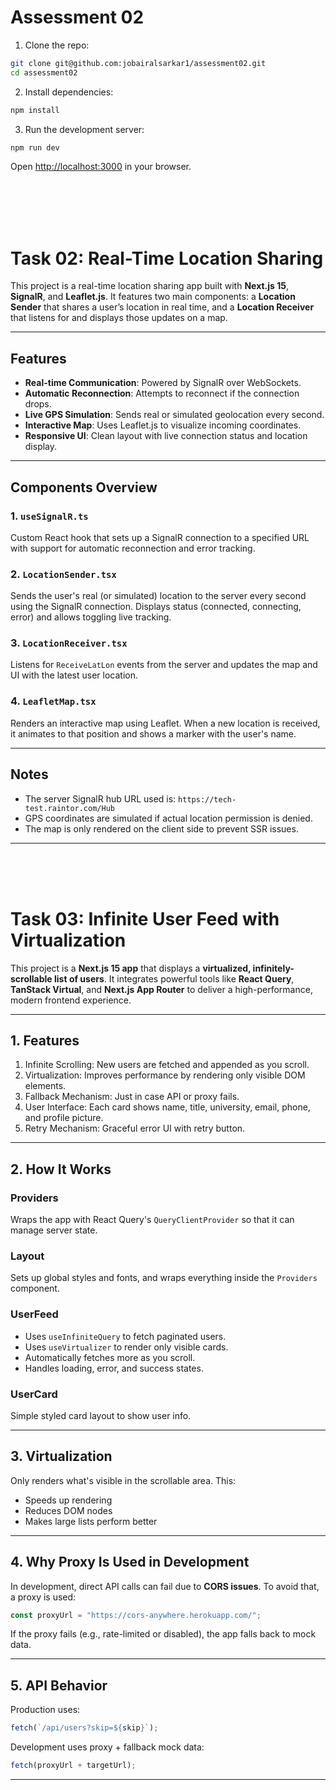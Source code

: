 # Assessment 02

1. Clone the repo:

```bash
git clone git@github.com:jobairalsarkar1/assessment02.git
cd assessment02
```

2. Install dependencies:

```bash
npm install
```

3. Run the development server:

```bash
npm run dev
```

Open [http://localhost:3000](http://localhost:3000) in your browser.

<br/>
<br/>
<br/>
<br/>


# Task 02: Real-Time Location Sharing

This project is a real-time location sharing app built with **Next.js 15**, **SignalR**, and **Leaflet.js**. It features two main components: a **Location Sender** that shares a user’s location in real time, and a **Location Receiver** that listens for and displays those updates on a map.

---

## Features

* **Real-time Communication**: Powered by SignalR over WebSockets.
* **Automatic Reconnection**: Attempts to reconnect if the connection drops.
* **Live GPS Simulation**: Sends real or simulated geolocation every second.
* **Interactive Map**: Uses Leaflet.js to visualize incoming coordinates.
* **Responsive UI**: Clean layout with live connection status and location display.

---

## Components Overview

### 1. `useSignalR.ts`

Custom React hook that sets up a SignalR connection to a specified URL with support for automatic reconnection and error tracking.

### 2. `LocationSender.tsx`

Sends the user's real (or simulated) location to the server every second using the SignalR connection. Displays status (connected, connecting, error) and allows toggling live tracking.

### 3. `LocationReceiver.tsx`

Listens for `ReceiveLatLon` events from the server and updates the map and UI with the latest user location.

### 4. `LeafletMap.tsx`

Renders an interactive map using Leaflet. When a new location is received, it animates to that position and shows a marker with the user's name.

---


## Notes

* The server SignalR hub URL used is: `https://tech-test.raintor.com/Hub`
* GPS coordinates are simulated if actual location permission is denied.
* The map is only rendered on the client side to prevent SSR issues.

---

<br/>
<br/>
<br/>

# Task 03: Infinite User Feed with Virtualization

This project is a **Next.js 15 app** that displays a **virtualized, infinitely-scrollable list of users**. It integrates powerful tools like **React Query**, **TanStack Virtual**, and **Next.js App Router** to deliver a high-performance, modern frontend experience.

---

## 1. Features

1. Infinite Scrolling: New users are fetched and appended as you scroll.
2. Virtualization: Improves performance by rendering only visible DOM elements.
3. Fallback Mechanism: Just in case API or proxy fails.
4. User Interface: Each card shows name, title, university, email, phone, and profile picture.
5. Retry Mechanism: Graceful error UI with retry button.

---

## 2. How It Works

### Providers

Wraps the app with React Query's `QueryClientProvider` so that it can manage server state.

### Layout

Sets up global styles and fonts, and wraps everything inside the `Providers` component.

### UserFeed

* Uses `useInfiniteQuery` to fetch paginated users.
* Uses `useVirtualizer` to render only visible cards.
* Automatically fetches more as you scroll.
* Handles loading, error, and success states.

### UserCard

Simple styled card layout to show user info.

---

## 3. Virtualization

Only renders what's visible in the scrollable area. This:

* Speeds up rendering
* Reduces DOM nodes
* Makes large lists perform better

---

## 4. Why Proxy Is Used in Development

In development, direct API calls can fail due to **CORS issues**. To avoid that, a proxy is used:

```ts
const proxyUrl = "https://cors-anywhere.herokuapp.com/";
```

If the proxy fails (e.g., rate-limited or disabled), the app falls back to mock data.

---

## 5. API Behavior

Production uses:

```ts
fetch(`/api/users?skip=${skip}`);
```

Development uses proxy + fallback mock data:

```ts
fetch(proxyUrl + targetUrl);
```

---
